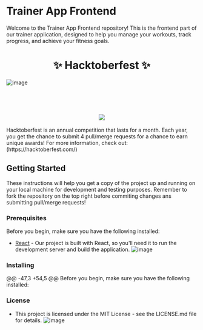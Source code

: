 # Trainer App Frontend

Welcome to the Trainer App Frontend repository! This is the frontend part of our trainer application, designed to help you manage your workouts, track progress, and achieve your fitness goals.

<h1 style="display:flex;justify-content:center;color:">✨ Hacktoberfest ✨</h1>

![image](https://github.com/0silverback0/TrainerAppFrontend/assets/146117946/47905f4c-ada6-4de8-9821-63090ca177c8)
<h1 style="display:flex;justify-content:center;color:"></h1> 
<br>
<div align="center">
  <img src="https://hacktoberfest.com/_next/static/media/logo-hacktoberfest--logomark.b91c17d2.svg" />
  <br>
</div>
<br>
Hacktoberfest is an annual competition that lasts for a month. Each year, you get the chance to submit 4 pull/merge requests for a chance to earn unique awards! For more information, check out:
(https://hacktoberfest.com/) 

## Getting Started

These instructions will help you get a copy of the project up and running on your local machine for development and testing purposes.
Remember to fork the repository on the top right before commiting changes ans submitting pull/merge requests!

### Prerequisites

Before you begin, make sure you have the following installed:

- [React](https://reactjs.org/) - Our project is built with React, so you'll need it to run the development server and build the application.
 ![image](https://github.com/0silverback0/TrainerAppFrontend/assets/146117946/84adff0a-3ba1-42a5-99f9-0e353230d519)


### Installing

@@ -47,3 +54,5 @@ Before you begin, make sure you have the following installed:
### License

- This project is licensed under the MIT License - see the LICENSE.md file for details.
  ![image](https://github.com/0silverback0/TrainerAppFrontend/assets/146117946/70b96663-a249-4741-9f51-e782682b81ef)
